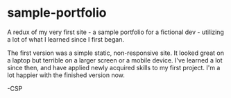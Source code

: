 # sample-portfolio
A redux of my very first site - a sample portfolio for a fictional dev - utilizing a lot of what I learned since I first began. 


The first version was a simple static, non-responsive site. It looked great on a laptop but terrible on a larger screen or a mobile device. I've learned a lot since then, and have applied newly acquired skills to my first project. I'm a lot happier with the finished version now. 

-CSP
